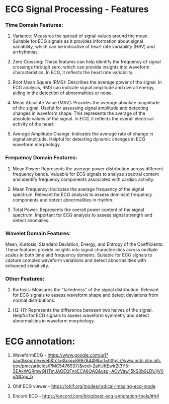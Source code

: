 # ECG Signal Processing - Features

### Time Domain Features:

1.	Variance: Measures the spread of signal values around the mean. Suitable for ECG signals as it provides information about signal variability, which can be indicative of heart rate variability (HRV) and arrhythmias.

2.	Zero Crossing: These features can help identify the frequency of signal crossings through zero, which can provide insights into waveform characteristics. In ECG, it reflects the heart rate variability.

3.	Root Mean Square (RMS): Describes the average power of the signal. In ECG analysis, RMS can indicate signal amplitude and overall energy, aiding in the detection of abnormalities or noise.

4.	Mean Absolute Value (MAV): Provides the average absolute magnitude of the signal. Useful for assessing signal amplitude and detecting changes in waveform shape. This represents the average of the absolute values of the signal. In ECG, it reflects the overall electrical activity of the heart.

5.	Average Amplitude Change: Indicates the average rate of change in signal amplitude. Helpful for detecting dynamic changes in ECG waveform morphology.
 
### Frequency Domain Features:

1.	Mean Power: Represents the average power distribution across different frequency bands. Valuable for ECG signals to analyze spectral content and identify frequency components associated with cardiac activity.

2.	Mean Frequency: Indicates the average frequency of the signal spectrum. Relevant for ECG analysis to assess dominant frequency components and detect abnormalities in rhythm.

3.	Total Power: Represents the overall power content of the signal spectrum. Important for ECG analysis to assess signal strength and detect anomalies.

### Wavelet Domain Features:

Mean, Kurtosis, Standard Deviation, Energy, and Entropy of the Coefficients: These features provide insights into signal characteristics across multiple scales in both time and frequency domains. Suitable for ECG signals to capture complex waveform variations and detect abnormalities with enhanced sensitivity.
 
### Other Features:

1. Kurtosis: Measures the "tailedness" of the signal distribution. Relevant for ECG signals to assess waveform shape and detect deviations from normal distributions.
  
3. H2-H1: Represents the difference between two halves of the signal. Helpful for ECG signals to assess waveform symmetry and detect abnormalities in waveform morphology.

# ECG annotation:

1. WaveformECG -  https://www.google.com/url?sa=t&source=web&rct=j&opi=89978449&url=https://www.ncbi.nlm.nih.gov/pmc/articles/PMC5476937/&ved=2ahUKEwir2t3Y5-SEAxWQRmwGHTmJAQEQFnoECA8QAQ&usg=AOvVaw15kS0b9LDUIjV0uNlCgx_b

2. Ohif ECG viewer - https://ohif.org/modes/radical-imaging-ecg-mode

3. Encord ECG -
https://encord.com/blog/best-ecg-annotation-tools/#h4

